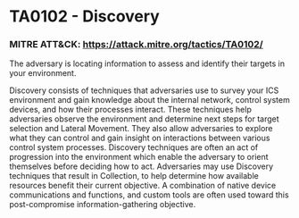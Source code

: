 # TA0102 - Discovery

### MITRE ATT&CK: https://attack.mitre.org/tactics/TA0102/

The adversary is locating information to assess and identify their targets in your environment.

Discovery consists of techniques that adversaries use to survey your ICS environment and gain knowledge about the internal network, control system devices, and how their processes interact. These techniques help adversaries observe the environment and determine next steps for target selection and Lateral Movement. They also allow adversaries to explore what they can control and gain insight on interactions between various control system processes. Discovery techniques are often an act of progression into the environment which enable the adversary to orient themselves before deciding how to act. Adversaries may use Discovery techniques that result in Collection, to help determine how available resources benefit their current objective. A combination of native device communications and functions, and custom tools are often used toward this post-compromise information-gathering objective.